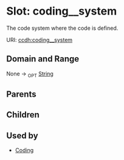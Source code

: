 
# Slot: coding__system


The code system where the code is defined.

URI: [ccdh:coding__system](https://example.org/ccdh/coding__system)


## Domain and Range

None ->  <sub>OPT</sub> [String](types/String.md)

## Parents


## Children


## Used by

 * [Coding](Coding.md)
